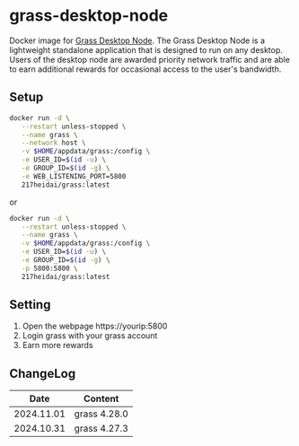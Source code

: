 # grass-desktop-node
Docker image for [Grass Desktop Node](https://app.getgrass.io/register/?referralCode=mym0QmjqhIN89gy). 
The Grass Desktop Node is a lightweight standalone application that is designed to run on any desktop. Users of the desktop node are awarded priority network traffic and are able to earn additional rewards for occasional access to the user's bandwidth.

## Setup
```bash
docker run -d \
   --restart unless-stopped \
   --name grass \
   --network host \
   -v $HOME/appdata/grass:/config \
   -e USER_ID=$(id -u) \
   -e GROUP_ID=$(id -g) \
   -e WEB_LISTENING_PORT=5800
   217heidai/grass:latest
```
or
```bash
docker run -d \
   --restart unless-stopped \
   --name grass \
   -v $HOME/appdata/grass:/config \
   -e USER_ID=$(id -u) \
   -e GROUP_ID=$(id -g) \
   -p 5800:5800 \
   217heidai/grass:latest
```

## Setting
1. Open the webpage https://yourip:5800
2. Login grass with your grass account
3. Earn more rewards

## ChangeLog
| Date      | Content                                                              |
|-----------|----------------------------------------------------------------------|
| 2024.11.01 | grass 4.28.0 |
| 2024.10.31 | grass 4.27.3 |